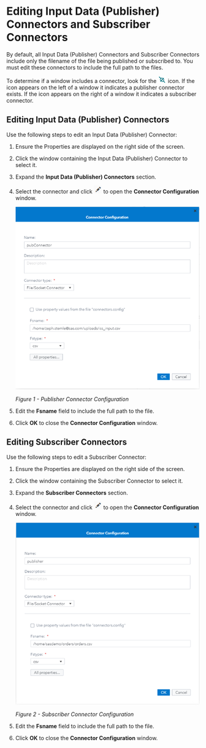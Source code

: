 # Editing Input Data (Publisher) Connectors and Subscriber Connectors

By default, all Input Data (Publisher) Connectors and Subscriber Connectors include only the filename of the file being published or subscribed to. You must edit these connectors to include the full path to the files.

To determine if a window includes a connector, look for the <img src='../images/connector_icon.png'>  icon. If the icon appears on the left of a window it indicates a publisher connector exists. If the icon appears on the right of a window it indicates a subscriber connector.

## Editing Input Data (Publisher) Connectors

Use the following steps to edit an Input Data (Publisher) Connector:

1.	Ensure the Properties are displayed on the right side of the screen.

2.	Click the window containing the Input Data (Publisher) Connector to select it.

3.	Expand the **Input Data (Publisher) Connectors** section.

4.	Select the connector and click <img src='../images/edit_icon.png'> to open the **Connector Configuration** window.

    <img src='../images/connector.png'>

    _Figure 1 - Publisher Connector Configuration_

5.	Edit the **Fsname** field to include the full path to the file.

6.	Click **OK** to close the **Connector Configuration** window.

## Editing Subscriber Connectors

Use the following steps to edit a Subscriber Connector:

1.	Ensure the Properties are displayed on the right side of the screen.

2.	Click the window containing the Subscriber Connector to select it.

3.	Expand the **Subscriber Connectors** section.

4.	Select the connector and click <img src='../images/edit_icon.png'> to open the **Connector Configuration** window.

    <img src='../images/connector3.png'>

    _Figure 2 - Subscriber Connector Configuration_

5.	Edit the **Fsname** field to include the full path to the file.

6.	Click **OK** to close the **Connector Configuration** window.


